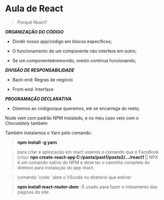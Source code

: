 # Aula de React <!-- PARECE HTML! esse arquivo -->

 > Porquê React? 

<I><B> ORGANIZAÇÂO DO CÓDIGO </I></B>

- Dividir nosso app/código em blocos específicos;

- O funcionamento de um componente não interfere em outro; 

- Se um componenteéremovido, oresto continua funcionando;

<I><B> DIVISÃO DE RESPONSABILIDADE </I></B>

- Back-end: Regras de negócio

- Front-end: Interface

<I><B> PROGRAMAÇÃO DECLARATIVA </I></B>

- Dizemos ao códigooque queremos, ele se encarrega do resto;

Node vem com padrão NPM instalado, e no meu caso veio com o <i>Chocolately</i> também 

Também instalamos o Yarn pelo comando:

> <b><a> npm install -g yarn </a></b>

> para criar a apliocação em react usamos o comando que o FaceBook criou: <b><a> npx create-react-app C:/pasta/past1/pasta2/.../react1 </a></b> || NPX é um comando nativo do NPM e deve ter o caminho completo do diretoro para instalação do app react.

> comando 'code.' abre o VScode no diretorio que estiver

> <b><a> npm install react-router-dom </a></b>:
É usado para fazer o roteamento das páginas do site.

